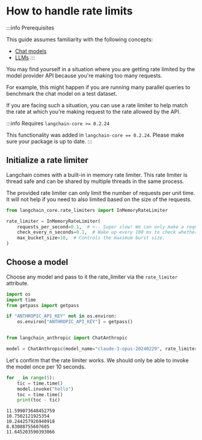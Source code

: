 # How to handle rate limits

:::info Prerequisites

This guide assumes familiarity with the following concepts:
- [Chat models](/docs/concepts/chat_models)
- [LLMs](/docs/concepts/text_llms)
:::


You may find yourself in a situation where you are getting rate limited by the model provider API because you're making too many requests.

For example, this might happen if you are running many parallel queries to benchmark the chat model on a test dataset.

If you are facing such a situation, you can use a rate limiter to help match the rate at which you're making request to the rate allowed
by the API.

:::info Requires ``langchain-core >= 0.2.24``

This functionality was added in ``langchain-core == 0.2.24``. Please make sure your package is up to date.
:::

## Initialize a rate limiter

Langchain comes with a built-in in memory rate limiter. This rate limiter is thread safe and can be shared by multiple threads in the same process.

The provided rate limiter can only limit the number of requests per unit time. It will not help if you need to also limited based on the size
of the requests.


```python
from langchain_core.rate_limiters import InMemoryRateLimiter

rate_limiter = InMemoryRateLimiter(
    requests_per_second=0.1,  # <-- Super slow! We can only make a request once every 10 seconds!!
    check_every_n_seconds=0.1,  # Wake up every 100 ms to check whether allowed to make a request,
    max_bucket_size=10,  # Controls the maximum burst size.
)
```

## Choose a model

Choose any model and pass to it the rate_limiter via the `rate_limiter` attribute.


```python
import os
import time
from getpass import getpass

if "ANTHROPIC_API_KEY" not in os.environ:
    os.environ["ANTHROPIC_API_KEY"] = getpass()


from langchain_anthropic import ChatAnthropic

model = ChatAnthropic(model_name="claude-3-opus-20240229", rate_limiter=rate_limiter)
```

Let's confirm that the rate limiter works. We should only be able to invoke the model once per 10 seconds.


```python
for _ in range(5):
    tic = time.time()
    model.invoke("hello")
    toc = time.time()
    print(toc - tic)
```

    11.599073648452759
    10.7502121925354
    10.244257926940918
    8.83088755607605
    11.645203590393066
    
